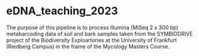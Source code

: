 # eDNA_teaching_2023
 The purpose of this pipeline is to process Illumina (MiSeq 2 x 300 bp) metabarcoding data of soil and bark samples taken from the SYMBIODRIVE project of the Biodiversity Exploartories at the University of Frankfurt (Riedberg Campus) in the frame of the Mycology Masters Course. 
